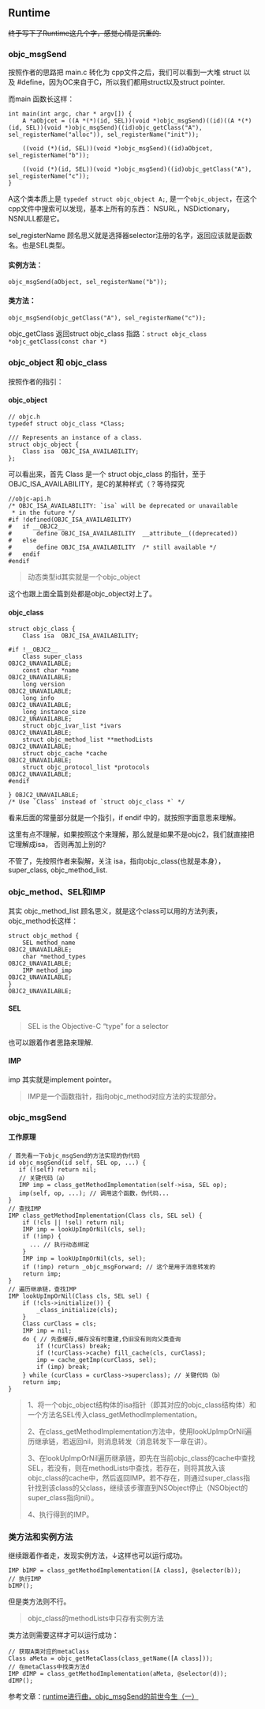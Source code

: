## Runtime

<del>终于写下了Runtime这几个字，感觉心情是沉重的.</del>

### objc_msgSend


按照作者的思路把 main.c 转化为 cpp文件之后，我们可以看到一大堆 struct 以及 #define，因为OC来自于C，所以我们都用struct以及struct pointer.


而main 函数长这样：

```
int main(int argc, char * argv[]) {
    A *aObjcet = ((A *(*)(id, SEL))(void *)objc_msgSend)((id)((A *(*)(id, SEL))(void *)objc_msgSend)((id)objc_getClass("A"), sel_registerName("alloc")), sel_registerName("init"));

    ((void (*)(id, SEL))(void *)objc_msgSend)((id)aObjcet, sel_registerName("b"));

    ((void (*)(id, SEL))(void *)objc_msgSend)((id)objc_getClass("A"), sel_registerName("c"));
}

```


A这个类本质上是 `typedef struct objc_object A;`, 是一个`objc_object`，在这个cpp文件中搜索可以发现，基本上所有的东西： NSURL，NSDictionary，NSNULL都是它。

sel_registerName 顾名思义就是选择器selector注册的名字，返回应该就是函数名。也是SEL类型。


#### 实例方法：

```
objc_msgSend(aObject, sel_registerName("b"));
```

#### 类方法：

```
objc_msgSend(objc_getClass("A"), sel_registerName("c"));
```

objc_getClass 返回struct objc_class 指路：`struct objc_class *objc_getClass(const char *)`


### objc_object 和 objc_class

按照作者的指引：

#### objc_object

```
// objc.h
typedef struct objc_class *Class;

/// Represents an instance of a class.
struct objc_object {
    Class isa  OBJC_ISA_AVAILABILITY;
};
```

可以看出来，首先 Class 是一个 struct objc_class 的指针，至于OBJC_ISA_AVAILABILITY，是C的某种样式（？等待探究

```
//objc-api.h
/* OBJC_ISA_AVAILABILITY: `isa` will be deprecated or unavailable 
 * in the future */
#if !defined(OBJC_ISA_AVAILABILITY)
#   if __OBJC2__
#       define OBJC_ISA_AVAILABILITY  __attribute__((deprecated))
#   else
#       define OBJC_ISA_AVAILABILITY  /* still available */
#   endif
#endif
```

> 动态类型id其实就是一个objc_object

这个也跟上面全篇到处都是objc_object对上了。

#### objc_class

```
struct objc_class {
    Class isa  OBJC_ISA_AVAILABILITY;

#if !__OBJC2__
    Class super_class                                        OBJC2_UNAVAILABLE;
    const char *name                                         OBJC2_UNAVAILABLE;
    long version                                             OBJC2_UNAVAILABLE;
    long info                                                OBJC2_UNAVAILABLE;
    long instance_size                                       OBJC2_UNAVAILABLE;
    struct objc_ivar_list *ivars                             OBJC2_UNAVAILABLE;
    struct objc_method_list **methodLists                    OBJC2_UNAVAILABLE;
    struct objc_cache *cache                                 OBJC2_UNAVAILABLE;
    struct objc_protocol_list *protocols                     OBJC2_UNAVAILABLE;
#endif

} OBJC2_UNAVAILABLE;
/* Use `Class` instead of `struct objc_class *` */
```

看来后面的常量部分就是一个指引，if endif 中的，就按照字面意思来理解。

这里有点不理解，如果按照这个来理解，那么就是如果不是objc2，我们就直接把它理解成isa， 否则再加上别的?

不管了，先按照作者来裂解，关注 isa，指向objc_class(也就是本身），super_class, objc_method_list.


### objc_method、SEL和IMP

其实 objc_method_list 顾名思义，就是这个class可以用的方法列表， objc_method长这样：

```
struct objc_method {
    SEL method_name                                          OBJC2_UNAVAILABLE;
    char *method_types                                       OBJC2_UNAVAILABLE;
    IMP method_imp                                           OBJC2_UNAVAILABLE;
}                                                            OBJC2_UNAVAILABLE;
```


#### SEL

> SEL is the Objective-C “type” for a selector

也可以跟着作者思路来理解.

#### IMP

imp 其实就是implement pointer。

> IMP是一个函数指针，指向objc_method对应方法的实现部分。


### objc_msgSend

#### 工作原理


```
/ 首先看一下objc_msgSend的方法实现的伪代码
id objc_msgSend(id self, SEL op, ...) {
   if (!self) return nil;
   // 关键代码（a）
   IMP imp = class_getMethodImplementation(self->isa, SEL op);
   imp(self, op, ...); // 调用这个函数，伪代码...
}
// 查找IMP
IMP class_getMethodImplementation(Class cls, SEL sel) {
    if (!cls || !sel) return nil;
    IMP imp = lookUpImpOrNil(cls, sel);
    if (!imp) {
      ... // 执行动态绑定
    }
    IMP imp = lookUpImpOrNil(cls, sel);
    if (!imp) return _objc_msgForward; // 这个是用于消息转发的
    return imp;
}
// 遍历继承链，查找IMP
IMP lookUpImpOrNil(Class cls, SEL sel) {
    if (!cls->initialize()) {
        _class_initialize(cls);
    }
    Class curClass = cls;
    IMP imp = nil;
    do { // 先查缓存,缓存没有时重建,仍旧没有则向父类查询
        if (!curClass) break;
        if (!curClass->cache) fill_cache(cls, curClass);
        imp = cache_getImp(curClass, sel);
        if (imp) break;
    } while (curClass = curClass->superclass); // 关键代码（b）
    return imp;
}

```

> 1、将一个objc_object结构体的isa指针（即其对应的objc_class结构体）和一个方法名SEL传入class_getMethodImplementation。
> 
> 2、在class_getMethodImplementation方法中，使用lookUpImpOrNil遍历继承链，若返回nil，则消息转发（消息转发下一章在讲）。
> 
> 3、在lookUpImpOrNil遍历继承链，即先在当前objc_class的cache中查找SEL，若没有，则在methodLists中查找，若存在，则将其放入该objc_class的cache中，然后返回IMP。若不存在，则通过super_class指针找到该class的父class，继续该步骤直到NSObject停止（NSObject的super_class指向nil）。
> 
> 4、执行得到的IMP。


### 类方法和实例方法


继续跟着作者走，发现实例方法，↓这样也可以运行成功。

```
IMP bIMP = class_getMethodImplementation([A class], @selector(b));
// 执行IMP
bIMP();
```

但是类方法则不行。

> objc_class的methodLists中只存有实例方法

类方法则需要这样才可以运行成功：

```
// 获取A类对应的metaClass
Class aMeta = objc_getMetaClass(class_getName([A class]));
// 在metaClass中找类方法d
IMP dIMP = class_getMethodImplementation(aMeta, @selector(d));
dIMP();
```


参考文章：[runtime进行曲，objc_msgSend的前世今生（一）](https://www.jianshu.com/p/c0157110caa5)


